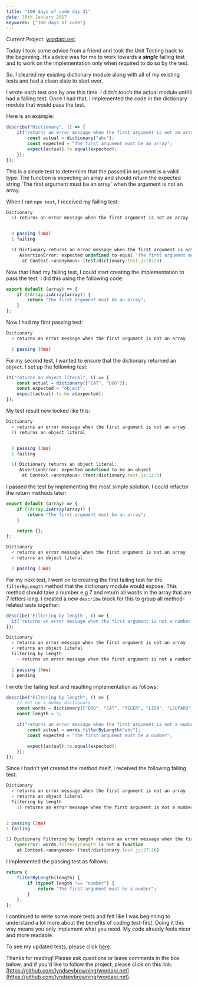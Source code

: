 ```yaml
---
title: "100 days of code day 21"
date: 30th January 2017
keywords: ["100 days of code"]
---
```


Current Project: [wordapi.net](https://github.com/lyndseybrowning/wordapi.net).

Today I took some advice from a friend and took the Unit Testing back to the beginning. His advice was for me to work towards a **_single_** failing test and to work on the implementation only when required to do so by the test.

So, I cleared my existing dictionary module along with all of my existing tests and had a clean slate to start over.

I wrote each test one by one this time. I didn't touch the actual module until I had a failing test. Once I had that, I implemented the code in the dictionary module that would pass the test.

Here is an example:

```javascript
describe("Dictionary", () => {
    it("returns an error message when the first argument is not an array", () => {
        const actual = dictionary("abc");
        const expected = "The first argument must be an array";
        expect(actual).to.equal(expected);
    });
});
```

This is a simple test to determine that the passed in argument is a valid type. The function is expecting an array and should return the expected string 'The first argument must be an array' when the argument is not an array.

When I ran `npm test`, I received my failing test:

```javascript
Dictionary
  1) returns an error message when the first argument is not an array


  0 passing (4ms)
  1 failing

  1) Dictionary returns an error message when the first argument is not an array:
     AssertionError: expected undefined to equal 'The first argument must be an array'
      at Context.<anonymous> (test/dictionary.test.js:8:24)
```

Now that I had my failing test, I could start creating the implementation to pass the test. I did this using the following code:

```javascript
export default (array) => {
    if (!Array.isArray(array)) {
        return "The first argument must be an array";
    }
};
```

Now I had my first passing test:

```javascript
Dictionary
  ✓ returns an error message when the first argument is not an array

  1 passing (0ms)
```

For my second test, I wanted to ensure that the dictionary returned an `object`. I set up the following test:

```javascript
it("returns an object literal", () => {
    const actual = dictionary(["CAT", "DOG"]);
    const expected = "object";
    expect(actual).to.be.a(expected);
});
```

My test result now looked like this:

```javascript
Dictionary
  ✓ returns an error message when the first argument is not an array
  1) returns an object literal


  1 passing (2ms)
  1 failing

  1) Dictionary returns an object literal:
     AssertionError: expected undefined to be an object
      at Context.<anonymous> (test/dictionary.test.js:12:5)
```

I passed the test by implementing the most simple solution. I could refactor the return methods later:

```javascript
export default (array) => {
    if (!Array.isArray(array)) {
        return "The first argument must be an array";
    }

    return {};
};
```

```javascript
Dictionary
  ✓ returns an error message when the first argument is not an array
  ✓ returns an object literal

  2 passing (1ms)
```

For my next test, I went on to creating the first failing test for the `filterByLength` method that the dictionary module would expose. This method should take a number e.g 7 and return all words in the array that are 7 letters long. I created a new `describe` block for this to group all method-related tests together:

```javascript
describe('Filtering by length', () => {
  it('returns an error message when the first argument is not a number');
});

Dictionary
  ✓ returns an error message when the first argument is not an array
  ✓ returns an object literal
  Filtering by length
    - returns an error message when the first argument is not a number

  2 passing (0ms)
  1 pending
```

I wrote the failing test and resulting implementation as follows:

```javascript
describe("Filtering by length", () => {
    // set up a dummy dictionary
    const words = dictionary(["DOG", "CAT", "TIGER", "LION", "LEOPARD"]);
    const length = 3;

    it("returns an error message when the first argument is not a number", () => {
        const actual = words.filterByLength("abc");
        const expected = "The first argument must be a number";

        expect(actual).to.equal(expected);
    });
});
```

Since I hadn't yet created the method itself, I received the following failing test:

```javascript
Dictionary
  ✓ returns an error message when the first argument is not an array
  ✓ returns an object literal
  Filtering by length
    1) returns an error message when the first argument is not a number


2 passing (2ms)
1 failing

1) Dictionary Filtering by length returns an error message when the first argument is not a number:
   TypeError: words.filterByLength is not a function
    at Context.<anonymous> (test/dictionary.test.js:27:26)
```

I implemented the passing test as follows:

```javascript
return {
    filterByLength(length) {
        if (typeof length !== "number") {
            return "The first argument must be a number";
        }
    },
};
```

I continued to write some more tests and felt like I was beginning to understand a lot more about the benefits of coding test-first. Doing it this way means you only implement what you need. My code already feels nicer and more readable.

To see my updated tests, please click [here](https://github.com/lyndseybrowning/wordapi.net/tree/master/test).

Thanks for reading! Please ask questions or leave comments in the box below, and if you'd like to follow the project, please click on this link: [https://github.com/lyndseybrowning/wordapi.net](https://github.com/lyndseybrowning/wordapi.net).

